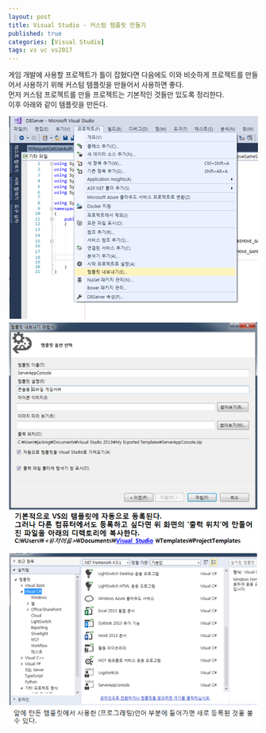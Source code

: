 ```yaml
---
layout: post
title: Visual Studio - 커스텀 템플릿 만들기
published: true
categories: [Visual Studio]
tags: vs vc vs2017
---
```

게임 개발에 사용할 프로젝트가 틀이 잡혔다면 다음에도 이와 비슷하게 프로젝트를 만들어서 사용하기 위해 커스텀 템플릿을 만들어서 사용하면 좋다.   
먼저 커스텀 프로젝트를 만들 프로젝트는 기본적인 것들만 있도록 정리한다.  
이후 아래와 같이 템플릿을 만든다.  
    
![](/images/vs/vs_2017_0928_01.PNG)  
![](/images/vs/vs_2017_0928_02.PNG)  
![](/images/vs/vs_2017_0928_03.PNG)  
    
